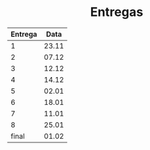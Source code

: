 <h1 align="center">
Entregas
</h1>

|Entrega|Data   |
|-------|-------|
| 1     | 23.11 |
| 2     | 07.12 |
| 3     | 12.12 |
| 4     | 14.12 |
| 5     | 02.01 |
| 6     | 18.01 |
| 7     | 11.01 |
| 8     | 25.01 |
| final | 01.02 |
